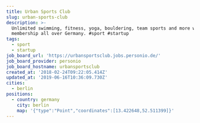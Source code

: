 ```yaml
---
title: Urban Sports Club
slug: urban-sports-club
description: >-
  Unlimited swimming, fitness, yoga, bouldering, team sports and more with one
  membership all over Germany. #sport #startup
tags:
  - sport
  - startup
job_board_url: 'https://urbansportsclub.jobs.personio.de/'
job_board_provider: personio
job_board_hostname: urbansportsclub
created_at: '2018-02-24T09:22:05.414Z'
updated_at: '2019-06-16T10:36:09.730Z'
cities:
  - berlin
positions:
  - country: germany
    city: berlin
    map: '{"type":"Point","coordinates":[13.422648,52.511399]}'
---
```


